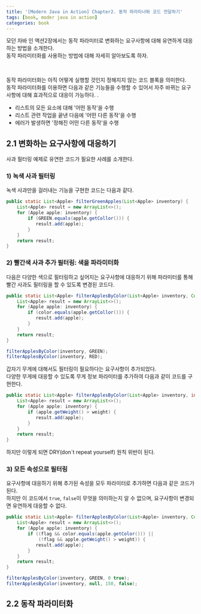```yaml
---
title: '[Modern Java in Action] Chapter2. 동작 파라미너톼 코드 전달하기'
tags: [book, moder java in action]
categories: book
---
```


모던 자바 인 액션2장에서는 동작 파라미터로 변화하는 요구사항에 대해 유연하게 대응하는 방법을 소개한다.  
동작 파라미터화를 사용하는 방법에 대해 자세히 알아보도록 하자.

<!--more-->

<br/>

동작 파라미터화는 아직 어떻게 실행할 것인지 정해지지 않는 코드 블록을 의미한다.  
동작 파라미터화를 이용하면 다음과 같은 기능들을 수행할 수 있어서 자주 바뀌는 요구사항에 대해 효과적으로 대응이 가능하다. 
.
- 리스트의 모든 요소에 대해 '어떤 동작'을 수행
- 리스트 관련 작업을 끝낸 다음에 '어떤 다른 동작'을 수행
- 에러가 발생하면 '정해진 어떤 다른 동작'을 수행

## 2.1 변화하는 요구사항에 대응하기

사과 필터링 예제로 유연한 코드가 필요한 사례를 소개한다.

### 1) 녹색 사과 필터링

녹색 사과만을 걸러내는 기능을 구현한 코드는 다음과 같다.

```java
public static List<Apple> filterGreenApples(List<Apple> inventory) {
    List<Apple> result = new ArrayList<>();
    for (Apple apple: inventory) {
        if (GREEN.equals(apple.getCollor())) {
           result.add(apple);
        }
    }
    return result;
}
```

### 2) 빨간색 사과 추가 필터링: 색을 파라미터화

다음은 다양한 색으로 필터링하고 싶어지는 요구사항에 대응하기 위해 파라미터를 통해 빨간 사과도 필터링을 할 수 있도록 변경된 코드다. 

```java
public static List<Apple> filterApplesByColor(List<Apple> inventory, Color color) {
    List<Apple> result = new ArrayList<>();
    for (Apple apple: inventory) {
        if (color.equals(apple.getCollor())) {
           result.add(apple);
        }
    }
    return result;
}

filterApplesByColor(inventory, GREEN);
filterApplesByColor(inventory, RED); 
```

갑자기 무게에 대해서도 필터링이 필요하다는 요구사항이 추가되었다.  
다양한 무게에 대응할 수 있도록 무게 정보 파라미터를 추가하여 다음과 같이 코드를 구현한다.

```java
public static List<Apple> filterApplesByColor(List<Apple> inventory, int weight) {
    List<Apple> result = new ArrayList<>();
    for (Apple apple: inventory) {
        if (apple.getWeight() > weight) {
           result.add(apple);
        }
    }
    return result;
}
```

하지만 이렇게 되면 DRY(don`t repeat yourself) 원칙 위반이 된다.  


### 3) 모든 속성으로 필터링

요구사항에 대응하기 위해 추가된 속성을 모두 파라미터로 추가하면 다음과 같은 코드가 된다.  
하지만 이 코드에서 `true`, `false`이 무엇을 의미하는지 알 수 없으며, 요구사항이 변경되면 유연하게 대응할 수 없다.  

```java
public static List<Apple> filterApplesByColor(List<Apple> inventory, Color color, int weight, boolean flag) {
    List<Apple> result = new ArrayList<>();
    for (Apple apple: inventory) {
        if ((flag && color.equals(apple.getColor())) ||
            (!flag && apple.getWeight() > weight)) {
           result.add(apple);
        }
    }
    return result;
}

filterApplesByColor(inventory, GREEN, 0 true);
filterApplesByColor(inventory, null, 150, false);
```

## 2.2 동작 파라미터화